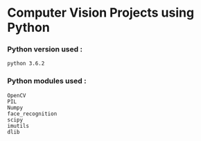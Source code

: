 # Computer Vision Projects using Python

### Python version used :
```
python 3.6.2
```

### Python modules used :
```
OpenCV
PIL
Numpy
face_recognition
scipy
imutils
dlib
```
